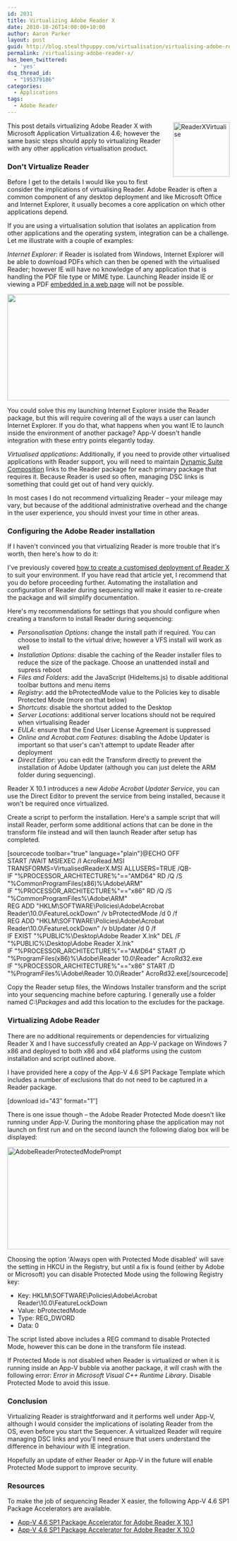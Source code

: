 ```yaml
---
id: 2031
title: Virtualizing Adobe Reader X
date: 2010-10-26T14:00:00+10:00
author: Aaron Parker
layout: post
guid: http://blog.stealthpuppy.com/virtualisation/virtualising-adobe-reader-x/
permalink: /virtualising-adobe-reader-x/
has_been_twittered:
  - 'yes'
dsq_thread_id:
  - "195379186"
categories:
  - Applications
tags:
  - Adobe Reader
---
```

[<img style="background-image: none; margin-top: 0px; margin-right: 0px; margin-bottom: 5px; margin-left: 10px; padding-left: 0px; padding-right: 0px; display: inline; padding-top: 0px; border-width: 0px;" title="ReaderXVirtualise" src="https://stealthpuppy.com/media/2010/10/ReaderXVirtualise_thumb.png" alt="ReaderXVirtualise" width="128" height="124" align="right" border="0" />]({{site.baseurl}}/media/2010/10/ReaderXVirtualise.png)This post details virtualizing Adobe Reader X with Microsoft Application Virtualization 4.6; however the same basic steps should apply to virtualizing Reader with any other application virtualisation product.

### Don't Virtualize Reader

Before I get to the details I would like you to first consider the implications of virtualising Reader. Adobe Reader is often a common component of any desktop deployment and like Microsoft Office and Internet Explorer, it usually becomes a core application on which other applications depend.

If you are using a virtualisation solution that isolates an application from other applications and the operating system, integration can be a challenge. Let me illustrate with a couple of examples:

_Internet Explorer_: if Reader is isolated from Windows, Internet Explorer will be able to download PDFs which can then be opened with the virtualised Reader; however IE will have no knowledge of any application that is handling the PDF file type or MIME type. Launching Reader inside IE or viewing a PDF [embedded in a web page](http://blogs.adobe.com/pdfdevjunkie/2007/08/using_the_html_embed_tag_to_di.html) will not be possible.

<img title="ComparingReaderInstallTypes" src="https://stealthpuppy.com/media/2010/10/ComparingReaderInstallTypes.png" alt="" width="660" height="241" /> 

You could solve this my launching Internet Explorer inside the Reader package, but this will require covering all of the ways a user can launch Internet Explorer. If you do that, what happens when you want IE to launch inside the environment of another package? App-V doesn't handle integration with these entry points elegantly today.

_Virtualised applications_: Additionally, if you need to provide other virtualised applications with Reader support, you will need to maintain [Dynamic Suite Composition](http://www.microsoft.com/systemcenter/appv/dynamic.mspx) links to the Reader package for each primary package that requires it. Because Reader is used so often, managing DSC links is something that could get out of hand very quickly.

In most cases I do not recommend virtualizing Reader – your mileage may vary, but because of the additional administrative overhead and the change in the user experience, you should invest your time in other areas.

### Configuring the Adobe Reader installation

If I haven't convinced you that virtualizing Reader is more trouble that it's worth, then here's how to do it:

I've previously covered [how to create a customised deployment of Reader X]({{site.baseurl}}/deployment/deploying-adobe-reader-x/) to suit your environment. If you have read that article yet, I recommend that you do before proceeding further. Automating the installation and configuration of Reader during sequencing will make it easier to re-create the package and will simplify documentation.

Here's my recommendations for settings that you should configure when creating a transform to install Reader during sequencing:

  * _Personalisation Options_: change the install path if required. You can choose to install to the virtual drive; however a VFS install will work as well
  * _Installation Options_: disable the caching of the Reader installer files to reduce the size of the package. Choose an unattended install and supress reboot
  * _Files and Folders_: add the JavaScript (HideItems.js) to disable additional toolbar buttons and menu items
  * _Registry_: add the bProtectedMode value to the Policies key to disable Protected Mode (more on that below)
  * _Shortcuts_: disable the shortcut added to the Desktop
  * _Server Locations_: additional server locations should not be required when virtualising Reader
  * _EULA_: ensure that the End User License Agreement is suppressed
  * _Online and Acrobat.com Features_: disabling the Adobe Updater is important so that user's can't attempt to update Reader after deployment
  * _Direct Editor_: you can edit the Transform directly to prevent the installation of Adobe Updater (although you can just delete the ARM folder during sequencing).

Reader X 10.1 introduces a new _Adobe Acrobat Updater Service_, you can use the Direct Editor to prevent the service from being installed, because it won't be required once virtualized.

Create a script to perform the installation. Here's a sample script that will install Reader, perform some additional actions that can be done in the transform file instead and will then launch Reader after setup has completed.

[sourcecode toolbar="true" language="plain"]@ECHO OFF  
START /WAIT MSIEXEC /I AcroRead.MSI TRANSFORMS=VirtualisedReaderX.MSI ALLUSERS=TRUE /QB-  
IF "%PROCESSOR_ARCHITECTURE%"=="AMD64" RD /Q /S "%CommonProgramFiles(x86)%\Adobe\ARM"  
IF "%PROCESSOR_ARCHITECTURE%"=="x86" RD /Q /S "%CommonProgramFiles%\Adobe\ARM"  
REG ADD "HKLM\SOFTWARE\Policies\Adobe\Acrobat Reader\10.0\FeatureLockDown" /v bProtectedMode /d 0 /f  
REG ADD "HKLM\SOFTWARE\Policies\Adobe\Acrobat Reader\10.0\FeatureLockDown" /v bUpdater /d 0 /f  
IF EXIST "%PUBLIC%\Desktop\Adobe Reader X.lnk" DEL /F "%PUBLIC%\Desktop\Adobe Reader X.lnk"  
IF "%PROCESSOR_ARCHITECTURE%"=="AMD64" START /D "%ProgramFiles(x86)%\Adobe\Reader 10.0\Reader" AcroRd32.exe  
IF "%PROCESSOR_ARCHITECTURE%"=="x86" START /D "%ProgramFiles%\Adobe\Reader 10.0\Reader" AcroRd32.exe[/sourcecode]

Copy the Reader setup files, the Windows Installer transform and the script into your sequencing machine before capturing. I generally use a folder named _C:\Packages_ and add this location to the excludes for the package.

### Virtualizing Adobe Reader

There are no additional requirements or dependencies for virtualizing Reader X and I have successfully created an App-V package on Windows 7 x86 and deployed to both x86 and x64 platforms using the custom installation and script outlined above.

I have provided here a copy of the App-V 4.6 SP1 Package Template which includes a number of exclusions that do not need to be captured in a Reader package.

<p class="download">
  [download id="43&#8243; format="1&#8243;]
</p>

There is one issue though – the Adobe Reader Protected Mode doesn't like running under App-V. During the monitoring phase the application may not launch on first run and on the second launch the following dialog box will be displayed:

<img style="background-image: none; padding-left: 0px; padding-right: 0px; display: inline; padding-top: 0px; border: 0px;" title="AdobeReaderProtectedModePrompt" src="https://stealthpuppy.com/media/2010/10/AdobeReaderProtectedModePrompt_thumb.png" alt="AdobeReaderProtectedModePrompt" width="660" height="232" border="0" /> 

Choosing the option 'Always open with Protected Mode disabled' will save the setting in HKCU in the Registry, but until a fix is found (either by Adobe or Microsoft) you can disable Protected Mode using the following Registry key:

  * Key: HKLM\SOFTWARE\Policies\Adobe\Acrobat Reader\10.0\FeatureLockDown
  * Value: bProtectedMode
  * Type: REG_DWORD
  * Data: 0

The script listed above includes a REG command to disable Protected Mode, however this can be done in the transform file instead.

If Protected Mode is not disabled when Reader is virtualized or when it is running inside an App-V bubble via another package, it will crash with the following error: _Error in Microsoft Visual C++ Runtime Library_. Disable Protected Mode to avoid this issue.

### Conclusion

Virtualizing Reader is straightforward and it performs well under App-V, although I would consider the implications of isolating Reader from the OS, even before you start the Sequencer. A virtualized Reader will require managing DSC links and you'll need ensure that users understand the difference in behaviour with IE integration.

Hopefully an update of either Reader or App-V in the future will enable Protected Mode support to improve security.

### Resources

To make the job of sequencing Reader X easier, the following App-V 4.6 SP1 Package Accelerators are available.

  * [App-V 4.6 SP1 Package Accelerator for Adobe Reader X 10.1](http://gallery.technet.microsoft.com/Adobe-Reader-X-101-en-US-42e026c8)
  * [App-V 4.6 SP1 Package Accelerator for Adobe Reader X 10.0](http://gallery.technet.microsoft.com/Adobe-Reader-X-Package-ac504c1c)